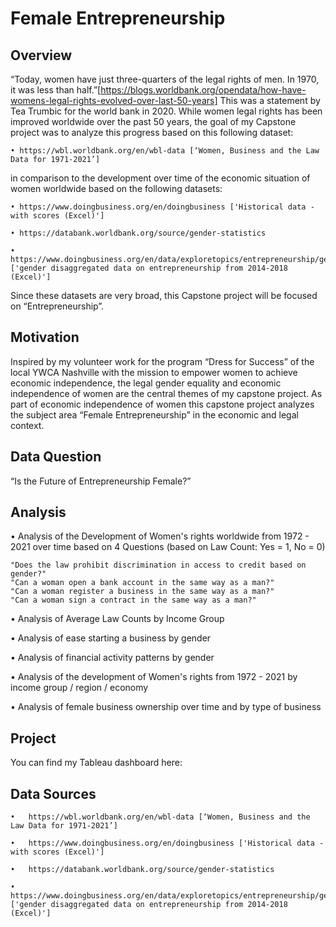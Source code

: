 # Female Entrepreneurship

## Overview

“Today, women have just three-quarters of the legal rights of men. In 1970, it was less than half.”[https://blogs.worldbank.org/opendata/how-have-womens-legal-rights-evolved-over-last-50-years] This was a statement by Tea Trumbic for the world bank in 2020. While women legal rights has been improved worldwide over the past 50 years, the goal of my Capstone project was to analyze this progress based on this following dataset: 

```
• https://wbl.worldbank.org/en/wbl-data [‘Women, Business and the Law Data for 1971-2021’] 
```

in comparison to the development over time of the economic situation of women worldwide based on the following datasets:

```
• https://www.doingbusiness.org/en/doingbusiness ['Historical data - with scores (Excel)']

• https://databank.worldbank.org/source/gender-statistics

• https://www.doingbusiness.org/en/data/exploretopics/entrepreneurship/gender ['gender disaggregated data on entrepreneurship from 2014-2018 (Excel)']
```

Since these datasets are very broad, this Capstone project will be focused on “Entrepreneurship”. 

## Motivation

Inspired by my volunteer work for the program “Dress for Success” of the local YWCA Nashville with the mission to empower women to achieve economic independence, the legal gender equality and economic independence of women are the central themes of my capstone project. As part of economic independence of women this capstone project analyzes the subject area “Female Entrepreneurship” in the economic and legal context.


## Data Question

“Is the Future of Entrepreneurship Female?”

## Analysis

• Analysis of the Development of Women's rights worldwide from 1972 - 2021 over time based on 4 Questions (based on Law Count: Yes = 1, No = 0)

```
"Does the law prohibit discrimination in access to credit based on gender?"
"Can a woman open a bank account in the same way as a man?"        
"Can a woman register a business in the same way as a man?"        
"Can a woman sign a contract in the same way as a man?"        
```

• Analysis of Average Law Counts by Income Group

• Analysis of ease starting a business by gender 

• Analysis of financial activity patterns by gender

• Analysis of the development of Women's rights from 1972 - 2021 by income group / region / economy

• Analysis of female business ownership over time and by type of business 

## Project

You can find my Tableau dashboard here:

## Data Sources
```
•	https://wbl.worldbank.org/en/wbl-data [‘Women, Business and the Law Data for 1971-2021’]

•	https://www.doingbusiness.org/en/doingbusiness ['Historical data - with scores (Excel)']

•	https://databank.worldbank.org/source/gender-statistics 

•	https://www.doingbusiness.org/en/data/exploretopics/entrepreneurship/gender ['gender disaggregated data on entrepreneurship from 2014-2018 (Excel)']
```

